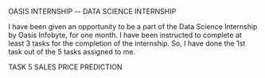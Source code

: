 OASIS INTERNSHIP -- DATA SCIENCE INTERNSHIP

I have been given an opportunity to be a part of the Data Science Internship by Oasis Infobyte, for one month. I have been instructed to complete at least 3 tasks for the completion of the internship. So, I have done the 1st task out of the 5 tasks assigned to me.

TASK 5 SALES PRICE PREDICTION

